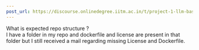 ```yaml
---
post_url: https://discourse.onlinedegree.iitm.ac.in/t/project-1-llm-based-automation-agent-discussion-thread-tds-jan-2025/164277/578
---
```

What is expected repo structure ?  
I have a folder in my repo and dockerfile and license are present in that folder but I still received a mail regarding missing License and Dockerfile.